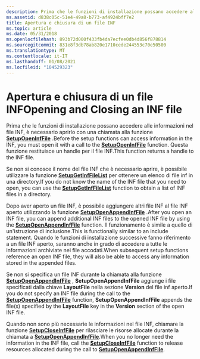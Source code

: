 ```yaml
---
description: Prima che le funzioni di installazione possano accedere alle informazioni nel file INF, è necessario aprirlo con una chiamata alla funzione SetupOpenInfFile. Questa funzione restituisce un handle per il file INF.
ms.assetid: d838c05c-51e4-49a8-b773-af4924bff7e2
title: Apertura e chiusura di un file INF
ms.topic: article
ms.date: 05/31/2018
ms.openlocfilehash: 893b72d000f433fb4da7ecfee0db4d856f878814
ms.sourcegitcommit: 831e8f3db78ab820e1710cede244553c70e50500
ms.translationtype: MT
ms.contentlocale: it-IT
ms.lasthandoff: 01/08/2021
ms.locfileid: "104529323"
---
```

# <a name="opening-and-closing-an-inf-file"></a><span data-ttu-id="50722-104">Apertura e chiusura di un file INF</span><span class="sxs-lookup"><span data-stu-id="50722-104">Opening and Closing an INF file</span></span>

<span data-ttu-id="50722-105">Prima che le funzioni di installazione possano accedere alle informazioni nel file INF, è necessario aprirlo con una chiamata alla funzione [**SetupOpenInfFile**](/windows/desktop/api/Setupapi/nf-setupapi-setupopeninffilea) .</span><span class="sxs-lookup"><span data-stu-id="50722-105">Before the setup functions can access information in the INF, you must open it with a call to the [**SetupOpenInfFile**](/windows/desktop/api/Setupapi/nf-setupapi-setupopeninffilea) function.</span></span> <span data-ttu-id="50722-106">Questa funzione restituisce un handle per il file INF.</span><span class="sxs-lookup"><span data-stu-id="50722-106">This function returns a handle to the INF file.</span></span>

<span data-ttu-id="50722-107">Se non si conosce il nome del file INF che è necessario aprire, è possibile utilizzare la funzione [**SetupGetInfFileList**](/windows/desktop/api/Setupapi/nf-setupapi-setupgetinffilelista) per ottenere un elenco di file inf in una directory.</span><span class="sxs-lookup"><span data-stu-id="50722-107">If you do not know the name of the INF file that you need to open, you can use the [**SetupGetInfFileList**](/windows/desktop/api/Setupapi/nf-setupapi-setupgetinffilelista) function to obtain a list of INF files in a directory.</span></span>

<span data-ttu-id="50722-108">Dopo aver aperto un file INF, è possibile aggiungere altri file INF al file INF aperto utilizzando la funzione [**SetupOpenAppendInfFile**](/windows/desktop/api/Setupapi/nf-setupapi-setupopenappendinffilea) .</span><span class="sxs-lookup"><span data-stu-id="50722-108">After you open an INF file, you can append additional INF files to the opened INF file by using the [**SetupOpenAppendInfFile**](/windows/desktop/api/Setupapi/nf-setupapi-setupopenappendinffilea) function.</span></span> <span data-ttu-id="50722-109">Il funzionamento è simile a quello di un'istruzione di inclusione.</span><span class="sxs-lookup"><span data-stu-id="50722-109">This is functionally similar to an include statement.</span></span> <span data-ttu-id="50722-110">Quando le funzioni di installazione successive fanno riferimento a un file INF aperto, saranno anche in grado di accedere a tutte le informazioni archiviate nei file accodati.</span><span class="sxs-lookup"><span data-stu-id="50722-110">When subsequent setup functions reference an open INF file, they will also be able to access any information stored in the appended files.</span></span>

<span data-ttu-id="50722-111">Se non si specifica un file INF durante la chiamata alla funzione [**SetupOpenAppendInfFile**](/windows/desktop/api/Setupapi/nf-setupapi-setupopenappendinffilea) , **SetupOpenAppendInfFile** aggiunge i file specificati dalla chiave **LayoutFile** nella sezione **Version** del file inf aperto.</span><span class="sxs-lookup"><span data-stu-id="50722-111">If you do not specify an INF file during the call to the [**SetupOpenAppendInfFile**](/windows/desktop/api/Setupapi/nf-setupapi-setupopenappendinffilea) function, **SetupOpenAppendInfFile** appends the file(s) specified by the **LayoutFile** key in the **Version** section of the open INF file.</span></span>

<span data-ttu-id="50722-112">Quando non sono più necessarie le informazioni nel file INF, chiamare la funzione [**SetupCloseInfFile**](/windows/desktop/api/Setupapi/nf-setupapi-setupcloseinffile) per rilasciare le risorse allocate durante la chiamata a [**SetupOpenAppendInfFile**](/windows/desktop/api/Setupapi/nf-setupapi-setupopenappendinffilea).</span><span class="sxs-lookup"><span data-stu-id="50722-112">When you no longer need the information in the INF file, call the [**SetupCloseInfFile**](/windows/desktop/api/Setupapi/nf-setupapi-setupcloseinffile) function to release resources allocated during the call to [**SetupOpenAppendInfFile**](/windows/desktop/api/Setupapi/nf-setupapi-setupopenappendinffilea).</span></span>

 

 



